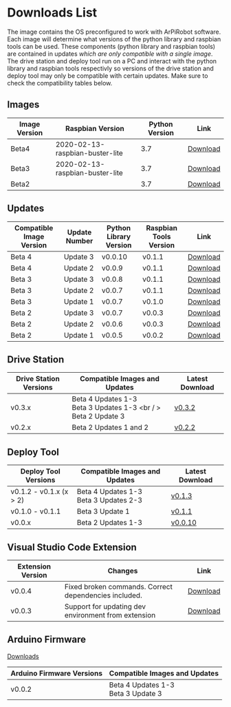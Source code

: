 # Downloads List

The image contains the OS preconfigured to work with ArPiRobot software. Each image will determine what versions of the python library and raspbian tools can be used. These components (python library and raspbian tools) are contained in updates *which are only compatible with a single image*. The drive station and deploy tool run on a PC and interact with the python library and raspbian tools respectivly so versions of the drive station and deploy tool may only be compatible with certain updates. Make sure to check the compatibility tables below.


## Images
| Image Version | Raspbian Version | Python Version | Link |
| ------------- | ---------------- | -------------- | ---- |
| Beta4         | 2020-02-13-raspbian-buster-lite | 3.7            | [Download](https://1drv.ms/u/s!AhjgTI1qxX9xhJ5M1LIuNIKzWqGRVg?e=8TU5BN) |
| Beta3         | 2020-02-13-raspbian-buster-lite |  3.7           | [Download](https://1drv.ms/u/s!AhjgTI1qxX9xhJ5G8tK8ZHvYQgeh6g?e=wwg2GG) |
| Beta2         |                  |  3.7           | [Download](https://1drv.ms/u/s!AhjgTI1qxX9xg9QQMEcYP5wnOJGr2g?e=c5RYlK) |


## Updates

| Compatible Image Version | Update Number | Python Library Version | Raspbian Tools Version | Link |
| ------------------ | ------------- | ---------------------- | ---------------------- | ---- |
| Beta 4             | Update 3      | v0.0.10                | v0.1.1                 | [Download](https://github.com/MB3hel/ArPiRobot-UpdatePackager/releases/tag/Beta4Update3) |
| Beta 4             | Update 2      | v0.0.9                 | v0.1.1                 | [Download](https://github.com/MB3hel/ArPiRobot-UpdatePackager/releases/tag/Beta4Update2) |
| Beta 3             | Update 3      | v0.0.8                 | v0.1.1                 | [Download](https://github.com/MB3hel/ArPiRobot-UpdatePackager/releases/tag/Beta3Update3) |
| Beta 3             | Update 2      | v0.0.7                 | v0.1.1                 | [Download](https://github.com/MB3hel/ArPiRobot-UpdatePackager/releases/tag/Beta3Update2) |
| Beta 3             | Update 1      | v0.0.7                 | v0.1.0                 | [Download](https://github.com/MB3hel/ArPiRobot-UpdatePackager/releases/tag/Beta3Update1) |
| Beta 2             | Update 3      | v0.0.7                 | v0.0.3                 | [Download](https://github.com/MB3hel/ArPiRobot-UpdatePackager/releases/tag/beta2) |
| Beta 2             | Update 2      | v0.0.6                 | v0.0.3                 | [Download](https://github.com/MB3hel/ArPiRobot-UpdatePackager/releases/tag/beta2) |
| Beta 2             | Update 1      | v0.0.5                 | v0.0.2                 | [Download](https://github.com/MB3hel/ArPiRobot-UpdatePackager/releases/tag/beta2) | 

## Drive Station

| Drive Station Versions | Compatible Images and Updates | Latest Download |
| ---------------------- | ----------------------------- | --------------- |
| v0.3.x                 | Beta 4 Updates 1-3 <br /> Beta 3 Updates 1-3 <br / > Beta 2 Update 3 | [v0.3.2](https://github.com/MB3hel/ArPiRobot-DriveStation/releases/tag/v0.3.2)      |
| v0.2.x                 | Beta 2 Updates 1 and 2        | [v0.2.2](https://github.com/MB3hel/ArPiRobot-DriveStation/releases/tag/v0.2.2)      |

## Deploy Tool
| Deploy Tool Versions | Compatible Images and Updates | Latest Download |
| -------------------- | ----------------------------- | --------------- |
| v0.1.2 - v0.1.x  (x > 2)  | Beta 4 Updates 1-3 <br /> Beta 3 Updates 2-3         | [v0.1.3](https://github.com/MB3hel/ArPiRobot-DeployTool/releases/tag/v0.1.3) |
| v0.1.0 - v0.1.1      | Beta 3 Update 1               | [v0.1.1](https://github.com/MB3hel/ArPiRobot-DeployTool/releases/tag/v0.1.1) |
| v0.0.x               | Beta 2 Updates 1-3    | [v0.0.10](https://github.com/MB3hel/ArPiRobot-DeployTool/releases/tag/v0.0.10) |

## Visual Studio Code Extension
| Extension Version | Changes                                                               | Link |
| ----------------- | --------------------------------------------------------------------- | ---- |
| v0.0.4            | Fixed broken commands. Correct dependencies included.                 | [Download](https://github.com/MB3hel/ArPiRobot-VSCodeExtension/releases/tag/v0.0.4) |
| v0.0.3            | Support for updating dev environment from extension                   | [Download](https://github.com/MB3hel/ArPiRobot-VSCodeExtension/releases/tag/v0.0.3) |

## Arduino Firmware

[Downloads](https://github.com/MB3hel/ArPiRobot-ArduinoFirmware/releases)

| Arduino Firmware Versions | Compatible Images and Updates |
| ------------------------- | ----------------------------- |
| v0.0.2                    |  Beta 4 Updates 1-3 <br /> Beta 3 Update 3              |